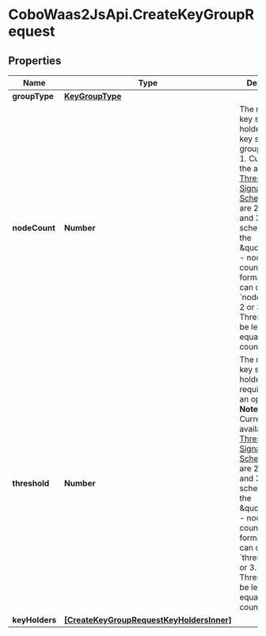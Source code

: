 # CoboWaas2JsApi.CreateKeyGroupRequest

## Properties

Name | Type | Description | Notes
------------ | ------------- | ------------- | -------------
**groupType** | [**KeyGroupType**](KeyGroupType.md) |  | 
**nodeCount** | **Number** | The number of key share holders in this key share group.  **Notes:** 1. Currently, the available [Threshold Signature Schemes (TSS)](https://manuals.cobo.com/en/portal/mpc-wallets/introduction#threshold-signature-scheme-tss) are 2-2, 2-3, and 3-3 schemes (in the \&quot;threshold - node count\&quot; format), so you can only set &#x60;node_count&#x60; to 2 or 3.   2. Threshold must be less than or equal to node count.  | 
**threshold** | **Number** | The number of key share holders required to sign an operation.  **Notes:** 1. Currently, the available [Threshold Signature Schemes (TSS)](https://manuals.cobo.com/en/portal/mpc-wallets/introduction#threshold-signature-scheme-tss) are 2-2, 2-3, and 3-3 schemes (in the \&quot;threshold - node count\&quot; format), so you can only set &#x60;threshold&#x60; to 2 or 3.   2. Threshold must be less than or equal to node count.  | 
**keyHolders** | [**[CreateKeyGroupRequestKeyHoldersInner]**](CreateKeyGroupRequestKeyHoldersInner.md) |  | 


